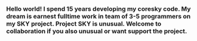 ### Hello world! I spend 15 years developing my coresky code. My dream is earnest fulltime work in team of 3-5 programmers on my SKY project. Project SKY is unusual. Welcome to collaboration if you also unusual or want support the project.
